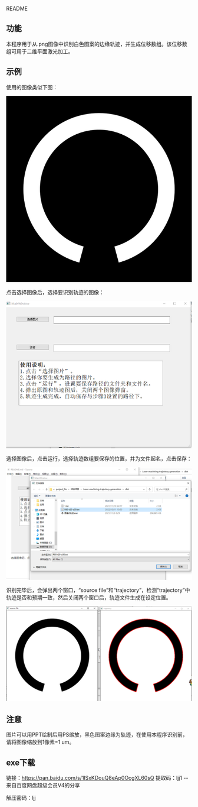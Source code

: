 README

## 功能

本程序用于从.png图像中识别白色图案的边缘轨迹，并生成位移数组。该位移数组可用于二维平面激光加工。

## 示例

使用的图像类似下图：

![反色R90-t20-a30](README.assets/反色R90-t20-a30.png)



点击选择图像后，选择要识别轨迹的图像：

![image-20221011112031338](README.assets/image-20221011112031338.png)

选择图像后，点击运行，选择轨迹数组要保存的位置，并为文件起名，点击保存：

![image-20221011112213022](README.assets/image-20221011112213022.png)



识别完毕后，会弹出两个窗口，“source file”和“trajectory”，检测“trajectory”中轨迹是否和预期一致，然后关闭两个窗口后，轨迹文件生成在设定位置。

![image-20221011112354022](README.assets/image-20221011112354022.png)

## 注意

图片可以用PPT绘制后用PS缩放，黑色图案边缘为轨迹，在使用本程序识别前，请将图像缩放到1像素=1 um。

## exe下载

链接：https://pan.baidu.com/s/1lSxKDouQ8eAp0OcgXL60sQ 
提取码：ljj1 
--来自百度网盘超级会员V4的分享

解压密码：ljj